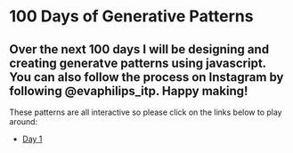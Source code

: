 # 100 Days of Generative Patterns

## Over the next 100 days I will be designing and creating generatve patterns using javascript.  You can also follow the process on Instagram by following @evaphilips_itp.  Happy making!

These patterns are all interactive so please click on the links below to play around:
- [Day 1]()